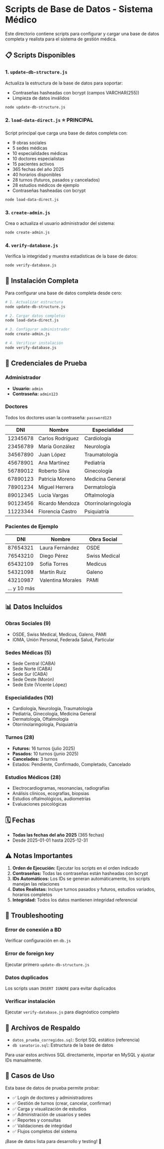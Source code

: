 # Scripts de Base de Datos - Sistema Médico

Este directorio contiene scripts para configurar y cargar una base de datos completa y realista para el sistema de gestión médica.

## 📋 Scripts Disponibles

### 1. `update-db-structure.js`
Actualiza la estructura de la base de datos para soportar:
- Contraseñas hasheadas con bcrypt (campos VARCHAR(255))
- Limpieza de datos inválidos

```bash
node update-db-structure.js
```

### 2. `load-data-direct.js` ⭐ **PRINCIPAL**
Script principal que carga una base de datos completa con:
- 9 obras sociales
- 5 sedes médicas  
- 10 especialidades médicas
- 10 doctores especialistas
- 15 pacientes activos
- 365 fechas del año 2025
- 40 horarios disponibles
- 28 turnos (futuros, pasados y cancelados)
- 28 estudios médicos de ejemplo
- Contraseñas hasheadas con bcrypt

```bash
node load-data-direct.js
```

### 3. `create-admin.js`
Crea o actualiza el usuario administrador del sistema:

```bash
node create-admin.js
```

### 4. `verify-database.js`
Verifica la integridad y muestra estadísticas de la base de datos:

```bash
node verify-database.js
```

## 🚀 Instalación Completa

Para configurar una base de datos completa desde cero:

```bash
# 1. Actualizar estructura
node update-db-structure.js

# 2. Cargar datos completos
node load-data-direct.js

# 3. Configurar administrador  
node create-admin.js

# 4. Verificar instalación
node verify-database.js
```

## 🔑 Credenciales de Prueba

### Administrador
- **Usuario:** `admin`
- **Contraseña:** `admin123`

### Doctores
Todos los doctores usan la contraseña: `password123`

| DNI      | Nombre             | Especialidad           |
|----------|-------------------|------------------------|
| 12345678 | Carlos Rodríguez  | Cardiología           |
| 23456789 | María González    | Neurología            |
| 34567890 | Juan López        | Traumatología         |
| 45678901 | Ana Martínez      | Pediatría             |
| 56789012 | Roberto Silva     | Ginecología           |
| 67890123 | Patricia Moreno   | Medicina General      |
| 78901234 | Miguel Herrera    | Dermatología          |
| 89012345 | Lucia Vargas      | Oftalmología          |
| 90123456 | Ricardo Mendoza   | Otorrinolaringología  |
| 11223344 | Florencia Castro  | Psiquiatría           |

### Pacientes de Ejemplo
| DNI      | Nombre            | Obra Social      |
|----------|------------------|------------------|
| 87654321 | Laura Fernández  | OSDE            |
| 76543210 | Diego Pérez      | Swiss Medical   |
| 65432109 | Sofía Torres     | Medicus         |
| 54321098 | Martín Ruiz      | Galeno          |
| 43210987 | Valentina Morales| PAMI            |
| ... y 10 más |                  |                 |

## 📊 Datos Incluidos

### Obras Sociales (9)
- OSDE, Swiss Medical, Medicus, Galeno, PAMI
- IOMA, Unión Personal, Federada Salud, Particular

### Sedes Médicas (5)
- Sede Central (CABA)
- Sede Norte (CABA) 
- Sede Sur (CABA)
- Sede Oeste (Morón)
- Sede Este (Vicente López)

### Especialidades (10)
- Cardiología, Neurología, Traumatología
- Pediatría, Ginecología, Medicina General
- Dermatología, Oftalmología
- Otorrinolaringología, Psiquiatría

### Turnos (28)
- **Futuros:** 16 turnos (julio 2025)
- **Pasados:** 10 turnos (junio 2025)
- **Cancelados:** 3 turnos
- Estados: Pendiente, Confirmado, Completado, Cancelado

### Estudios Médicos (28)
- Electrocardiogramas, resonancias, radiografías
- Análisis clínicos, ecografías, biopsias
- Estudios oftalmológicos, audiometrías
- Evaluaciones psicológicas

## 🗓️ Fechas
- **Todas las fechas del año 2025** (365 fechas)
- Desde 2025-01-01 hasta 2025-12-31

## ⚠️ Notas Importantes

1. **Orden de Ejecución:** Ejecutar los scripts en el orden indicado
2. **Contraseñas:** Todas las contraseñas están hasheadas con bcrypt
3. **IDs Automáticos:** Los IDs se generan automáticamente, los scripts manejan las relaciones
4. **Datos Realistas:** Incluye turnos pasados y futuros, estudios variados, horarios completos
5. **Integridad:** Todos los datos mantienen integridad referencial

## 🔧 Troubleshooting

### Error de conexión a BD
Verificar configuración en `db.js`

### Error de foreign key
Ejecutar primero `update-db-structure.js`

### Datos duplicados
Los scripts usan `INSERT IGNORE` para evitar duplicados

### Verificar instalación
Ejecutar `verify-database.js` para diagnóstico completo

## 📁 Archivos de Respaldo

- `datos_prueba_corregidos.sql`: Script SQL estático (referencia)
- `db sanatorio.sql`: Estructura de la base de datos

Para usar estos archivos SQL directamente, importar en MySQL y ajustar IDs manualmente.

## 🎯 Casos de Uso

Esta base de datos de prueba permite probar:
- ✅ Login de doctores y administradores
- ✅ Gestión de turnos (crear, cancelar, confirmar)
- ✅ Carga y visualización de estudios
- ✅ Administración de usuarios y sedes
- ✅ Reportes y consultas
- ✅ Validaciones de integridad
- ✅ Flujos completos del sistema

¡Base de datos lista para desarrollo y testing! 🎉
